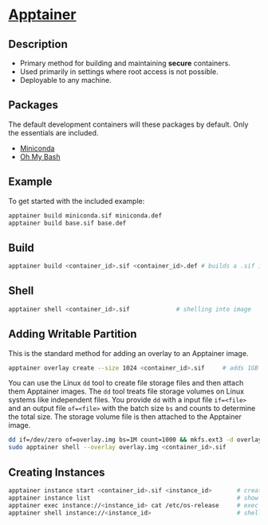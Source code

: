 # [Apptainer](https://apptainer.org)

## Description
* Primary method for building and maintaining **secure** containers.
* Used primarily in settings where root access is not possible.
* Deployable to any machine.

## Packages
The default development containers will these packages by default.  Only the essentials are included.

* [Miniconda](https://docs.conda.io/projects/miniconda/en/latest/)
* [Oh My Bash](https://github.com/ohmybash/oh-my-bash)

## Example
To get started with the included example:

```bash
apptainer build miniconda.sif miniconda.def
apptainer build base.sif base.def
```

## Build

```bash
apptainer build <container_id>.sif <container_id>.def # builds a .sif image from a .def file
```

## Shell
```bash
apptainer shell <container_id>.sif             # shelling into image
```

## Adding Writable Partition

This is the standard method for adding an overlay to an Apptainer image.
```bash
apptainer overlay create --size 1024 <container_id>.sif     # adds 1GB to image
```

You can use the Linux `dd` tool to create file storage files and then attach them Apptainer images.  The `dd` tool treats file storage volumes on Linux systems like independent files.  You provide `dd` with a input file `if=<file>` and an output file `of=<file>` with the batch size `bs` and counts to determine the total size.  The storage volume file is then attached to the Apptainer image.
```bash
dd if=/dev/zero of=overlay.img bs=1M count=1000 && mkfs.ext3 -d overlay overlay.img
sudo apptainer shell --overlay overlay.img <container_id>.sif
```

## Creating Instances

```bash
apptainer instance start <container_id>.sif <instance_id>       # create an instance
apptainer instance list                                         # show instances
apptainer exec instance://<instance_id> cat /etc/os-release     # exec on instance
apptainer shell instance://<instance_id>                        # shell into an instance
```
